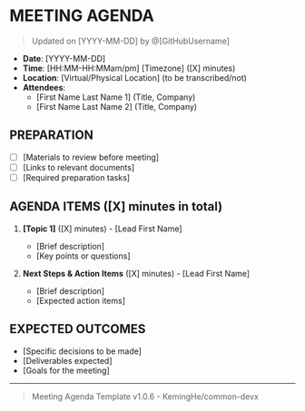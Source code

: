 # MEETING AGENDA

> Updated on [YYYY-MM-DD] by @[GitHubUsername]

- **Date**: [YYYY-MM-DD]
- **Time**: [HH:MM-HH:MMam/pm] [Timezone] ([X] minutes)
- **Location**: [Virtual/Physical Location] (to be transcribed/not)
- **Attendees**:
  - [First Name Last Name 1] (Title, Company)
  - [First Name Last Name 2] (Title, Company)

## PREPARATION

- [ ] [Materials to review before meeting]
- [ ] [Links to relevant documents]
- [ ] [Required preparation tasks]

## AGENDA ITEMS ([X] minutes in total)

1. **[Topic 1]** ([X] minutes) - [Lead First Name]
   - [Brief description]
   - [Key points or questions]

2. **Next Steps & Action Items** ([X] minutes) - [Lead First Name]
   - [Brief description]
   - [Expected action items]

## EXPECTED OUTCOMES

- [Specific decisions to be made]
- [Deliverables expected]
- [Goals for the meeting]

---

> Meeting Agenda Template v1.0.6 - KemingHe/common-devx
